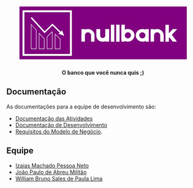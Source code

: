 <h1 align="center"><img src="./docs/img/logo-nullbank.jpeg"></h1>

<div align="center">
  <p>
    <strong>O banco que você nunca quis ;)</strong>
  </p>
</div>

## Documentação

As documentações para a equipe de desenvolvimento são:

- [Documentação das Atividades](./docs/dev/atividades.md)
- [Documentação de Desenvolvimento](./docs/dev/desenvolvimento.md)
- [Requisitos do Modelo de Negócio](./docs/dev/requisitos-modelo-negocio.md).

## Equipe

- [Izaias Machado Pessoa Neto](https://github.com/izaiasmachado)
- [João Paulo de Abreu Militão](https://github.com/jpnoar)
- [William Bruno Sales de Paula Lima](https://github.com/williambrunos)
